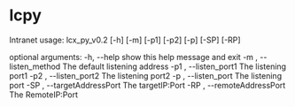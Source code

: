 # lcpy
Intranet
usage: lcx_py_v0.2 [-h] [-m] [-p1] [-p2] [-p] [-SP] [-RP]

optional arguments:
  -h, --help            show this help message and exit
  -m , --listen_method 
                        The default listening address
  -p1 , --listen_port1 
                        The listening port1
  -p2 , --listen_port2 
                        The listening port2
  -p , --listen_port    The listening port
  -SP , --targetAddressPort 
                        The targetIP:Port
  -RP , --remoteAddressPort 
                        The RemoteIP:Port
